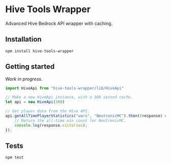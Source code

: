 Hive Tools Wrapper
=========
Advanced Hive Bedrock API wrapper with caching.

## Installation
  `npm install hive-tools-wrapper`

## Getting started
*Work in progress.*

```js
import HiveApi from "hive-tools-wrapper/lib/HiveApi"

// Make a new HiveApi instance, with a 300 second cache.
let api = new HiveApi(300)

// Get player data from the Hive API.
api.getAllTimePlayerStatistics("wars", "NeutronicMC").then((response) => {
    // Return the all-time win count for NeutronicMC.
    console.log(response.victories);
});
```

## Tests

  `npm test`

